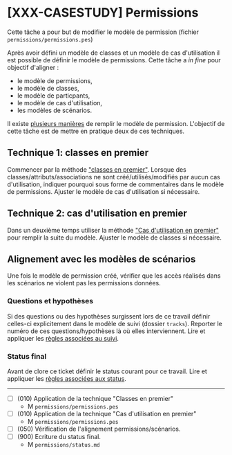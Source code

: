 [XXX-CASESTUDY] Permissions
===========================================================

Cette tâche a pour but de modifier le modèle de permission
(fichier ``permissions/permissions.pes``)

Après avoir défini un modèle de classes et un modèle de cas d'utilisation 
il est possible de définir le modèle de permissions. Cette tâche a 
*in fine* pour objectif d'aligner :
* le modèle de permissions,
* le modèle de classes,
* le modèle de particpants,
* le modèle de cas d'utilisation,
* les modèles de scénarios.   

Il existe [plusieurs manières](https://modelscript.readthedocs.io/en/latest/scripts/permissions/index.html#methode) de remplir le modèle de permission. 
L'objectif de cette tâche est de mettre en pratique deux de ces 
techniques.


## Technique 1: classes en premier


Commencer par la méthode ["classes en premier"](https://modelscript.readthedocs.io/en/latest/scripts/permissions/index.html#classes-en-premier).
Lorsque des classes/attributs/associations ne sont créé/utilisés/modifiés
par aucun cas d'utilisation, indiquer pourquoi sous forme de commentaires
dans le modèle de permissions.  Ajuster le modèle de cas d'utilisation 
si nécessaire.

## Technique 2: cas d'utilisation en premier

Dans un deuxième temps utiliser la méthode ["Cas d'utilisation en premier"](https://modelscript.readthedocs.io/en/latest/scripts/permissions/index.html#cas-d-utilisation-en-premier) pour remplir 
la suite du modèle. Ajuster le modèle de classes  si nécessaire.

## Alignement avec les modèles de scénarios

Une fois le modèle de permission créé, vérifier que les accès réalisés
dans les scénarios ne violent pas les permissions données.

### Questions et hypothèses

Si des questions ou des hypothèses surgissent lors de ce travail
définir celles-ci explicitement dans le modèle de suivi
(dossier ``tracks``). Reporter le numéro de ces questions/hypothèses
là où elles interviennent. Lire et appliquer les [règles associées au suivi](https://modelscript.readthedocs.io/en/latest/scripts/tracks/index.html#rules). 
 
### Status final

Avant de clore ce ticket définir le status courant pour ce travail. Lire et appliquer les [règles associées aux status](https://modelscript.readthedocs.io/en/latest/methods/status.html#rules).

________

- [ ] (010) Application de la technique "Classes en premier"
    - M ``permissions/permissions.pes``
- [ ] (010) Application de la technique "Cas d'utilisation en premier"
    - M ``permissions/permissions.pes``
- [ ] (050) Vérification de l'alignement permissions/scénarios.
- [ ] (900) Ecriture du status final.
    - M ``permissions/status.md``
